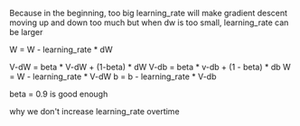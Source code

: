 Because in the beginning, too big learning_rate will make gradient descent moving up and down too much
but when dw is too small, learning_rate can be larger

W = W - learning_rate * dW

V-dW = beta * V-dW + (1-beta) * dW
V-db = beta * v-db + (1 - beta) * db
W = W - learning_rate * V-dW
b = b - learning_rate * V-db

beta = 0.9 is good enough


why we don't increase  learning_rate overtime
